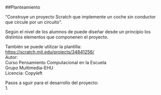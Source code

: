 ##Planteamiento
  

“Construye un proyecto Scratch que implemente un coche sin conductor que circule por un circuito”.  
  
Según el nivel de los alumnos de puede diseñar desde un principio los distintos  elementos que componenen el proyecto.  
  
También se puede utilizar la plantilla:  
https://scratch.mit.edu/projects/34841256/  
Autor:  
Curso Pensamiento Computacional en la Escuela  
Grupo Multimedia-EHU  
Licencia: Copyleft  
  
Pasos a sguir para el desarrollo del proyecto:  
1.  

